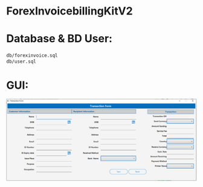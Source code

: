 # ForexInvoicebillingKitV2


# Database & BD User: 
    db/forexinvoice.sql 
    db/user.sql
    


# **GUI:**
  ![GUI](https://github.com/ismailraju/ForexInvoicebillingKitV2/blob/master/GUI.jpg)
